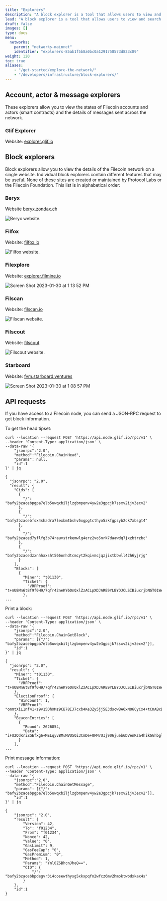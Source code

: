 ```yaml
---
title: "Explorers"
description: "A block explorer is a tool that allows users to view and search the contents of blocks on a blockchain. This typically includes information about transactions, addresses, and other data stored on the blockchain. Block explorers are commonly used to track transactions and verify the authenticity of transactions on a given blockchain."
lead: "A block explorer is a tool that allows users to view and search the contents of blocks on a blockchain. This typically includes information about transactions, addresses, and other data stored on the blockchain. Block explorers are commonly used to track transactions and verify the authenticity of transactions on a given blockchain."
draft: false
images: []
type: docs
menu:
  networks:
    parent: "networks-mainnet"
    identifier: "explorers-85ab1f5b8a0bc0a1291758573d823c89"
weight: 120
toc: true
aliases:
    - "/get-started/explore-the-network/"
    - "/developers/infrastructure/block-explorers/"
---
```


## Account, actor & message explorers

These explorers allow you to view the states of Filecoin accounts and actors (smart contracts) and the details of messages sent across the network.

### Glif Explorer

Website: [explorer.glif.io](https://explorer.glif.io)

## Block explorers

Block explorers allow you to view the details of the Filecoin network on a single website. Individual block explorers contain different features that may be useful. None of these sites are created or maintained by Protocol Labs or the Filecoin Foundation. This list is in alphabetical order:

### Beryx

Website [beryx.zondax.ch](https://beryx.zondax.ch/)

![Beryx website.](beryx.png)

### Filfox

Website: [filfox.io](https://filfox.io)

![Filfox website.](filfox.png)

### Filexplore

Website: [explorer.filmine.io](https://explorer.filmine.io/)

![Screen Shot 2023-01-30 at 1 13 52 PM](https://user-images.githubusercontent.com/113331491/215596443-0bf2ceb5-7793-49a1-829b-627df9dd1a19.png)

### Filscan

Website: [filscan.io](https://filscan.io)

![Filscan website.](filscan.png)

### Filscout

Website: [filscout](https://filscout.io)

![Filscout website.](filscout.png)

### Starboard

Website: [fvm.starboard.ventures](https://fvm.starboard.ventures/)

![Screen Shot 2023-01-30 at 1 08 57 PM](https://user-images.githubusercontent.com/113331491/215595597-629cccb0-aa0f-4a12-b12c-c46155b09ea8.png)

## API requests

If you have access to a Filecoin node, you can send a JSON-RPC request to get block information.

To get the head tipset:

```shell
curl --location --request POST 'https://api.node.glif.io/rpc/v1' \
--header 'Content-Type: application/json' \
--data-raw '{
    "jsonrpc":"2.0",
    "method":"Filecoin.ChainHead",
    "params": null,
    "id":1
}' | jq
```

```plaintext
{
  "jsonrpc": "2.0",
  "result": {
    "Cids": [
      {
        "/": "bafy2bzacebpgpa7elb5uwqxbiljlzgbmpenv4yw2e3gpcjk7ssxv2ijv3ecv2"
      },
      {
        "/": "bafy2bzacebfsx4shadra7lexbmtbshv5xgpgtcthyo5zkfgpzyb2ck7xbsgt4"
      },
      {
        "/": "bafy2bzaced7yflfg3b74rauvstrkemwlg4erz2vo5nrk7daawdq7jxzbtrzbc"
      },
      {
        "/": "bafy2bzacedzxnhhaxsht566onhdtcmcyt2kqivmcjqzjixtbbwll42h6yjrjg"
      }
    ],
    "Blocks": [
      {
        "Miner": "t01130",
        "Ticket": {
          "VRFProof": "t+mU8Mn6t8f9f0H9/7qfr42neKY6OnQxlZzACLpXDJARE9YLBYDJCLSIBiuxrjbNGT01WejDz1/UUJuXTr6xkORObvNmUOmNB7IBlUW9Arp9YYHEK/rhDQpiYky7bsoE"
        },
...
```

Print a block:

```shell
curl --location --request POST 'https://api.node.glif.io/rpc/v1' \
--header 'Content-Type: application/json' \
--data-raw '{
    "jsonrpc":"2.0",
    "method":"Filecoin.ChainGetBlock",
    "params": [{"/": "bafy2bzacebpgpa7elb5uwqxbiljlzgbmpenv4yw2e3gpcjk7ssxv2ijv3ecv2"}],
    "id":1
}' | jq
```

```plaintext
{
  "jsonrpc": "2.0",
  "result": {
    "Miner": "t01130",
    "Ticket": {
      "VRFProof": "t+mU8Mn6t8f9f0H9/7qfr42neKY6OnQxlZzACLpXDJARE9YLBYDJCLSIBiuxrjbNGT01WejDz1/UUJuXTr6xkORObvNmUOmNB7IBlUW9Arp9YYHEK/rhDQpiYky7bsoE"
    },
    "ElectionProof": {
      "WinCount": 1,
      "VRFProof": "ommtXiL1nf41+z9v15DhXMz9CB78IJ7cxb4Ke3Zy5jj5E3dscwBA6xNO6CyCx4+tCmABxDJxKKoFGvOTR1SEsY2lcJGR80eGiZwwDNNzQ+KG6CIZ+/5K1lvrHj+MDDZl"
    },
    "BeaconEntries": [
      {
        "Round": 2626854,
        "Data": "iFU2QdKriZGEfxg6+MELqyvBMuMVUSQi3CmDe+0FM7UIj906jueb6DVenRza4hikGGhbgliQ+Xa48cdqtx7J07liv9MFIGbNaUPpj0s1QWnr/hvESJtHyRcVb+Ct06q9"
      }
    ],
...
```

Print message information:

```shell
curl --location --request POST 'https://api.node.glif.io/rpc/v1' \
--header 'Content-Type: application/json' \
--data-raw '{
    "jsonrpc":"2.0",
    "method":"Filecoin.ChainGetMessage",
    "params": [{"/": "bafy2bzacebpgpa7elb5uwqxbiljlzgbmpenv4yw2e3gpcjk7ssxv2ijv3ecv2"}],
    "id":1
}' | jq
```

```plaintext
{
    "jsonrpc": "2.0",
    "result": {
        "Version": 42,
        "To": "f01234",
        "From": "f01234",
        "Nonce": 42,
        "Value": "0",
        "GasLimit": 9,
        "GasFeeCap": "0",
        "GasPremium": "0",
        "Method": 1,
        "Params": "Ynl0ZSBhcnJheQ==",
        "CID": {
            "/": "bafy2bzacebbpdegvr3i4cosewthysg5xkxpqfn2wfcz6mv2hmoktwbdxkax4s"
        }
    },
    "id":1
}
```
<!--REVIEWED!-->